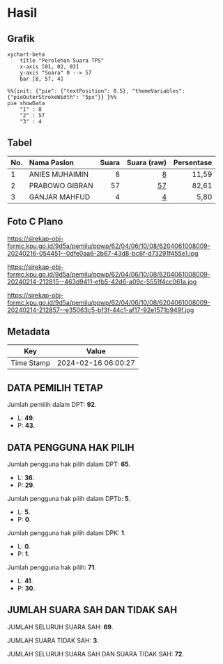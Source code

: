 # Hasil

## Grafik

```mermaid
xychart-beta
    title "Perolehan Suara TPS"
    x-axis [01, 02, 03]
    y-axis "Suara" 0 --> 57
    bar [8, 57, 4]
```

```mermaid
%%{init: {"pie": {"textPosition": 0.5}, "themeVariables": {"pieOuterStrokeWidth": "5px"}} }%%
pie showData
    "1" : 8
    "2" : 57
    "3" : 4
```

## Tabel

| No. | Nama Paslon    | Suara | Suara (raw) | Persentase |
|:--- |:-------------- | -----:| -----------:| ----------:|
| 1   | ANIES MUHAIMIN | 8     | [8][p-1]    | 11,59      |
| 2   | PRABOWO GIBRAN | 57    | [57][p-2]   | 82,61      |
| 3   | GANJAR MAHFUD  | 4     | [4][p-3]    | 5,80       |


[p-1]: https://github.com/gigit-pemilu/pemilu-2024-62-kalimantan-tengah/blob/main/pilpres/hitung-suara/sub/62-kalimantan-tengah/sub/04-barito-selatan/sub/06-dusun-selatan/sub/1008-buntok-kota/sub/009-tps/sub/paslon-1.txt
[p-2]: https://github.com/gigit-pemilu/pemilu-2024-62-kalimantan-tengah/blob/main/pilpres/hitung-suara/sub/62-kalimantan-tengah/sub/04-barito-selatan/sub/06-dusun-selatan/sub/1008-buntok-kota/sub/009-tps/sub/paslon-2.txt
[p-3]: https://github.com/gigit-pemilu/pemilu-2024-62-kalimantan-tengah/blob/main/pilpres/hitung-suara/sub/62-kalimantan-tengah/sub/04-barito-selatan/sub/06-dusun-selatan/sub/1008-buntok-kota/sub/009-tps/sub/paslon-3.txt

## Foto C Plano

https://sirekap-obj-formc.kpu.go.id/9d5a/pemilu/ppwp/62/04/06/10/08/6204061008009-20240216-054451--0dfe0aa6-2b67-43d8-bc6f-d73291f455e1.jpg

https://sirekap-obj-formc.kpu.go.id/9d5a/pemilu/ppwp/62/04/06/10/08/6204061008009-20240214-212815--463d9411-efb5-42d6-a09c-5551f4cc061a.jpg

https://sirekap-obj-formc.kpu.go.id/9d5a/pemilu/ppwp/62/04/06/10/08/6204061008009-20240214-212857--e35063c5-bf3f-44c1-af17-92e1571b949f.jpg


## Metadata

| Key        | Value               |
| ---------- | ------------------- |
| Time Stamp | 2024-02-16 06:00:27 |


## DATA PEMILIH TETAP

Jumlah pemilih dalam DPT: **92**.
 * L: **49**.
 * P: **43**.

## DATA PENGGUNA HAK PILIH

Jumlah pengguna hak pilih dalam DPT: **65**.
 * L: **36**.
 * P: **29**.

Jumlah pengguna hak pilih dalam DPTb: **5**.
 * L: **5**.
 * P: **0**.

Jumlah pengguna hak pilih dalam DPK: **1**.
 * L: **0**.
 * P: **1**.

Jumlah pengguna hak pilih: **71**.
 * L: **41**.
 * P: **30**.

## JUMLAH SUARA SAH DAN TIDAK SAH

JUMLAH SELURUH SUARA SAH: **69**.

JUMLAH SUARA TIDAK SAH: **3**.

JUMLAH SELURUH SUARA SAH DAN SUARA TIDAK SAH: **72**.


